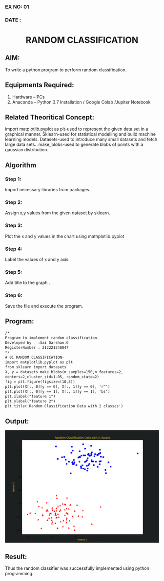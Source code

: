 ### EX NO: 01
### DATE : 
# <p align='center'>  RANDOM CLASSIFICATION </p>
## AIM:
To write a python program to perform random classification.

## Equipments Required:
1. Hardware – PCs
2. Anaconda – Python 3.7 Installation / Google Colab /Jupiter Notebook

## Related Theoritical Concept:
import matplotlib.pyplot as plt-used to represent the given data set in a graphical manner.
Sklearn-used for statistical modelling and build machine learning models.
Datasets-used to introduce many small datasets and fetch large data sets.
.make_blobs-used to generate blobs of points with a gaussian distribution.

## Algorithm
### Step 1:
Import necessary libraries from packages.
### Step 2:
Assign x,y values from the given dataset by sklearn. 
### Step 3:
Plot the x and y values in the chart using mathplotlib.pyplot
### Step 4:
Label the values of x and y axis.
### Step 5:
Add title to the graph .
### Step 6:
Save the file and execute the program.


## Program:
```
/*
Program to implement random classification.
Developed by   :Sai Darshan.G
RegisterNumber : 212221240047
*/
# 01 RANDOM CLASSIFICATION- 
import matplotlib.pyplot as plt
from sklearn import datasets
X, y = datasets.make_blobs(n_samples=150,n_features=2, centers=2,cluster_std=1.05, random_state=2)               
fig = plt.figure(figsize=(10,8))
plt.plot(X[:, 0][y == 0], X[:, 1][y == 0], 'r^')
plt.plot(X[:, 0][y == 1], X[:, 1][y == 1], 'bs')
plt.xlabel("feature 1")
plt.ylabel("feature 2")
plt.title('Random Classification Data with 2 classes')  

```

## Output:
![Ex no 1.Random Classifier plot](1.png)


## Result:
Thus the random classifier was successfully implemented using python programming.
